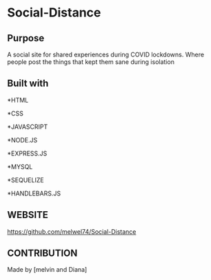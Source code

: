 # Social-Distance

## Purpose
A social site for shared experiences during COVID lockdowns. Where people post the things that kept them sane during isolation 

## Built with
*HTML

*CSS

*JAVASCRIPT

*NODE.JS

*EXPRESS.JS

*MYSQL

*SEQUELIZE

*HANDLEBARS.JS

## WEBSITE 
https://github.com/melwel74/Social-Distance


## CONTRIBUTION

Made by [melvin and Diana]
